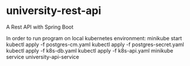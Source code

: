 # university-rest-api
A Rest API with Spring Boot


In order to run program on local kubernetes environment:
minikube start
kubectl apply -f postgres-cm.yaml
kubectl apply -f postgres-secret.yaml
kubectl apply -f k8s-db.yaml
kubectl apply -f k8s-api.yaml
minikube service university-api-service
